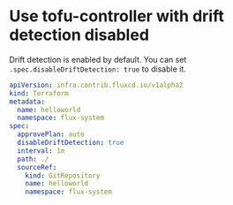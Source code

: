 # Use tofu-controller with drift detection disabled

Drift detection is enabled by default. You can set `.spec.disableDriftDetection: true` to disable it.

```yaml hl_lines="8"
apiVersion: infra.contrib.fluxcd.io/v1alpha2
kind: Terraform
metadata:
  name: helloworld
  namespace: flux-system
spec:
  approvePlan: auto
  disableDriftDetection: true
  interval: 1m
  path: ./
  sourceRef:
    kind: GitRepository
    name: helloworld
    namespace: flux-system
```
